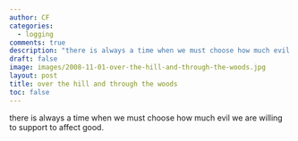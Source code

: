 ```yaml
---
author: CF
categories:
  - logging
comments: true
description: "there is always a time when we must choose how much evil we are willing to support to affect good..."
draft: false
image: images/2008-11-01-over-the-hill-and-through-the-woods.jpg
layout: post
title: over the hill and through the woods
toc: false
---
```

    
there is always a time when we must choose how much evil we are willing to support to affect good.    
